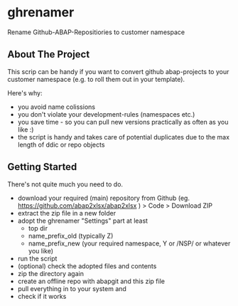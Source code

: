 # ghrenamer
Rename Github-ABAP-Repositiories to customer namespace

## About The Project

This scrip can be handy if you want to convert github abap-projects to your customer namespace (e.g. to roll them out in your template).

Here's why:
* you avoid name colissions 
* you don't violate your development-rules (namespaces etc.)
* you save time - so you can pull new versions practically as often as you like :)
* the script is handy and takes care of potential duplicates due to the max length of ddic or repo objects

## Getting Started

There's not quite much you need to do.

* download your required (main) repository from Github (eg. https://github.com/abap2xlsx/abap2xlsx ) > Code > Download ZIP
* extract the zip file in a new folder 
* adopt the ghrenamer "Settings" part at least 
    - top dir
    - name_prefix_old (typically Z)
    - name_prefix_new (your required namespace, Y or /NSP/ or whatever you like)
* run the script     
* (optional) check the adopted files and contents
* zip the directory again
* create an offline repo with abapgit and this zip file
* pull everything in to your system and
* check if it works







